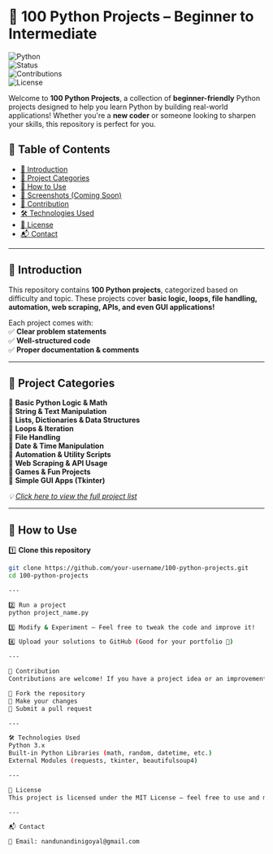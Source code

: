 # 🚀 100 Python Projects – Beginner to Intermediate  

![Python](https://img.shields.io/badge/Python-3.x-blue?style=flat&logo=python)  
![Status](https://img.shields.io/badge/Status-Active-green?style=flat)  
![Contributions](https://img.shields.io/badge/Contributions-Welcome-orange)  
![License](https://img.shields.io/badge/License-MIT-purple)  

Welcome to **100 Python Projects**, a collection of **beginner-friendly** Python projects designed to help you learn Python by building real-world applications! Whether you're a **new coder** or someone looking to sharpen your skills, this repository is perfect for you.  

## 📜 Table of Contents  
- [📌 Introduction](#-introduction)  
- [📂 Project Categories](#-project-categories)  
- [🔧 How to Use](#-how-to-use)  
- [📸 Screenshots (Coming Soon)](#-screenshots-coming-soon)  
- [🎯 Contribution](#-contribution)  
- [🛠️ Technologies Used](#️-technologies-used)  
- [📄 License](#-license)  
- [📬 Contact](#-contact)  

---

## 📌 Introduction  
This repository contains **100 Python projects**, categorized based on difficulty and topic. These projects cover **basic logic, loops, file handling, automation, web scraping, APIs, and even GUI applications!**  

Each project comes with:  
✅ **Clear problem statements**  
✅ **Well-structured code**  
✅ **Proper documentation & comments**  

---

## 📂 Project Categories  

📍 **Basic Python Logic & Math**  
📍 **String & Text Manipulation**  
📍 **Lists, Dictionaries & Data Structures**  
📍 **Loops & Iteration**  
📍 **File Handling**  
📍 **Date & Time Manipulation**  
📍 **Automation & Utility Scripts**  
📍 **Web Scraping & API Usage**  
📍 **Games & Fun Projects**  
📍 **Simple GUI Apps (Tkinter)**  

_💡 [Click here to view the full project list](#)_  

---

## 🔧 How to Use  

1️⃣ **Clone this repository**  
```sh
git clone https://github.com/your-username/100-python-projects.git
cd 100-python-projects

---

2️⃣ Run a project
python project_name.py

3️⃣ Modify & Experiment – Feel free to tweak the code and improve it!

4️⃣ Upload your solutions to GitHub (Good for your portfolio 🚀)

---

🎯 Contribution
Contributions are welcome! If you have a project idea or an improvement, feel free to fork this repository and submit a pull request.

🔹 Fork the repository
🔹 Make your changes
🔹 Submit a pull request

---

🛠️ Technologies Used
Python 3.x
Built-in Python Libraries (math, random, datetime, etc.)
External Modules (requests, tkinter, beautifulsoup4)

---

📄 License
This project is licensed under the MIT License – feel free to use and modify the code as needed!

---

📬 Contact

📩 Email: nandunandinigoyal@gmail.com
